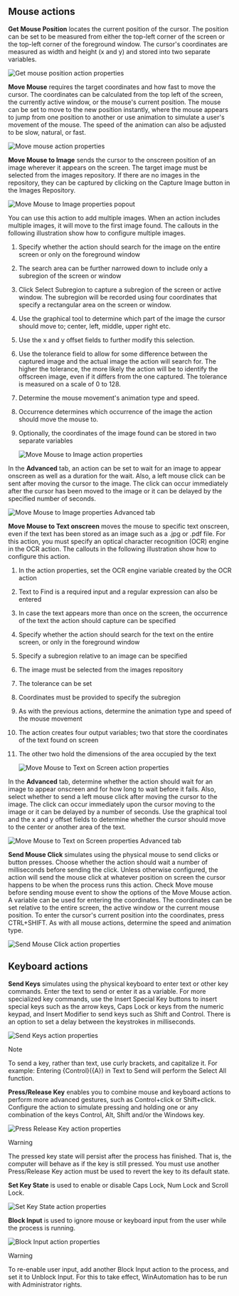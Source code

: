 ## Mouse actions

**Get Mouse Position** locates the current position of the cursor. The position can be set to be measured from either the top-left corner of the screen or the top-left corner of the foreground window. The cursor's coordinates are measured as width and height (x and y) and stored into two separate variables. 

![Get mouse position action properties](..\media\mouse-position-action-properties.png)

**Move Mouse** requires the target coordinates and how fast to move the cursor. The coordinates can be calculated from the top left of the screen, the currently active window, or the mouse's current position. The mouse can be set to move to the new position instantly, where the mouse appears to jump from one position to another or use animation to simulate a user's movement of the mouse. The speed of the animation can also be adjusted to be slow, natural, or fast.

![Move mouse action properties](..\media\move-mouse-properties.png)

**Move Mouse to Image** sends the cursor to the onscreen position of an image wherever it appears on the screen. The target image must be selected from the images repository. If there are no images in the repository, they can be captured by clicking on the Capture Image button in the Images Repository.

![Move Mouse to Image properties popout](..\media\move-mouse-image-properties-popout.png)

You can use this action to add multiple images. When an action includes multiple images, it will move to the first image found. The callouts in the following illustration show how to configure multiple images. 
1. Specify whether the action should search for the image on the entire screen or only on the foreground window
1. The search area can be further narrowed down to include only a subregion of the screen or window
1. Click Select Subregion to capture a subregion of the screen or active window. The subregion will be recorded using four coordinates that specify a rectangular area on the screen or window. 
1. Use the graphical tool to determine which part of the image the cursor should move to; center, left, middle, upper right etc. 
1. Use the x and y offset fields to further modify this selection. 
1. Use the tolerance field to allow for some difference between the captured image and the actual image the action will search for. The higher the tolerance, the more likely the action will be to identify the offscreen image, even if it differs from the one captured. The tolerance is measured on a scale of 0 to 128. 
1. Determine the mouse movement's animation type and speed. 
1. Occurrence determines which occurrence of the image the action should move the mouse to. 
1. Optionally, the coordinates of the image found can be stored in two separate variables

   ![Move Mouse to Image action properties](..\media\move-mouse-image-action-properties.png)

In the **Advanced** tab, an action can be set to wait for an image to appear onscreen as well as a duration for the wait. Also, a left mouse click can be sent after moving the cursor to the image. The click can occur immediately after the cursor has been moved to the image or it can be delayed by the specified number of seconds.
 
![Move Mouse to Image properties Advanced tab](..\media\move-mouse-image-properties-advanced-tab.png)

**Move Mouse to Text onscreen** moves the mouse to specific text onscreen, even if the text has been stored as an image such as a .jpg or .pdf file. For this action, you must specify an optical character recognition (OCR) engine in the OCR action. The callouts in the following illustration show how to configure this action. 

1. In the action properties, set the OCR engine variable created by the OCR action 
1. Text to Find is a required input and a regular expression can also be entered
1. In case the text appears more than once on the screen, the occurrence of the text the action should capture can be specified 
1. Specify whether the action should search for the text on the entire screen, or only in the foreground window 
1. Specify a subregion relative to an image can be specified 
1. The image must be selected from the images repository 
1. The tolerance can be set 
1. Coordinates must be provided to specify the subregion
1. As with the previous actions, determine the animation type and speed of the mouse movement 
1. The action creates four output variables; two that store the coordinates of the text found on screen 
1. The other two hold the dimensions of the area occupied by the text

   ![Move Mouse to Text on Screen action properties](..\media\move-mouse-text-screen-action-properties.png)

In the **Advanced** tab, determine whether the action should wait for an image to appear onscreen and for how long to wait before it fails. Also, select whether to send a left mouse click after moving the cursor to the image. The click can occur immediately upon the cursor moving to the image or it can be delayed by a number of seconds. Use the graphical tool and the x and y offset fields to determine whether the cursor should move to the center or another area of the text. 
 

![Move Mouse to Text on Screen properties Advanced tab](..\media\move-mouse-text-screen-properties-Advanced-tab.png)

**Send Mouse Click** simulates using the physical mouse to send clicks or button presses. Choose whether the action should wait a number of milliseconds before sending the click. Unless otherwise configured, the action will send the mouse click at whatever position on screen the cursor happens to be when the process runs this action. Check Move mouse before sending mouse event to show the options of the Move Mouse action. A variable can be used for entering the coordinates. The coordinates can be set relative to the entire screen, the active window or the current mouse position. To enter the cursor's current position into the coordinates, press CTRL+SHIFT. As with all mouse actions, determine the speed and animation type.
 
![Send Mouse Click action properties](..\media\send-mouse-click-action.png)

## Keyboard actions

**Send Keys** simulates using the physical keyboard to enter text or other key commands. Enter the text to send or enter it as a variable. For more specialized key commands, use the Insert Special Key buttons to insert special keys such as the arrow keys, Caps Lock or keys from the numeric keypad, and Insert Modifier to send keys such as Shift and Control. There is an option to set a delay between the keystrokes in milliseconds. 

![Send Keys action properties](..\media\send-keys-action.png)

> [!NOTE]
> To send a key, rather than text, use curly brackets, and capitalize it. For example: Entering {Control}({A}) in Text to Send will perform the Select All function.

**Press/Release Key** enables you to combine mouse and keyboard actions to perform more advanced gestures, such as Control+click or Shift+click. Configure the action to simulate pressing and holding one or any combination of the keys Control, Alt, Shift and/or the Windows key.

![Press Release Key action properties](..\media\press-release-key-properties.png)

> [!WARNING]
> The pressed key state will persist after the process has finished. That is, the computer will behave as if the key is still pressed. You must use another Press/Release Key action must be used to revert the key to its default state.

**Set Key State** is used to enable or disable Caps Lock, Num Lock and Scroll Lock.

![Set Key State action properties](..\media\set-key-state-action.png)

**Block Input** is used to ignore mouse or keyboard input from the user while the process is running.

![Block Input action properties](..\media\block-input-action.png)
 
> [!WARNING]
> To re-enable user input, add another Block Input action to the process, and set it to Unblock Input. For this to take effect, WinAutomation has to be run with Administrator rights.
